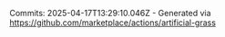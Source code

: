 Commits: 2025-04-17T13:29:10.046Z - Generated via https://github.com/marketplace/actions/artificial-grass
<br>
